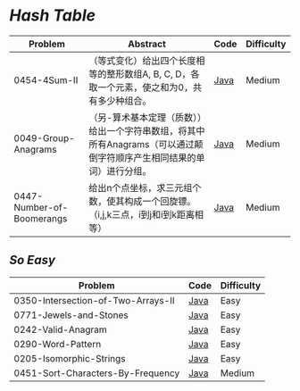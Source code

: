 # *Hash Table*

|Problem|Abstract|Code|Difficulty|
| --- | --- | --- | --- |
|0454-4Sum-II|（等式变化）给出四个长度相等的整形数组A, B, C, D，各取一个元素，使之和为0，共有多少种组合。|[Java](../LeetCode/Java/0454-4Sum-II/src)|Medium|
|0049-Group-Anagrams|（另-算术基本定理（质数））给出一个字符串数组，将其中所有Anagrams（可以通过颠倒字符顺序产生相同结果的单词）进行分组。|[Java](../LeetCode/Java/0049-Group-Anagrams/src)|Medium|
|0447-Number-of-Boomerangs|给出n个点坐标，求三元组个数，使其构成一个回旋镖。（i,j,k三点，i到j和i到k距离相等）|[Java](../LeetCode/Java/0447-Number-of-Boomerangs/src)|Medium|

## *So Easy*
|Problem|Code|Difficulty|
| --- | --- | --- |
|0350-Intersection-of-Two-Arrays-II|[Java](../LeetCode/Java/0350-Intersection-of-Two-Arrays-II/src)|Easy|
|0771-Jewels-and-Stones|[Java](../LeetCode/Java/0771-Jewels-and-Stones/src)|Easy|
|0242-Valid-Anagram|[Java](../LeetCode/Java/0242-Valid-Anagram/src)|Easy|
|0290-Word-Pattern|[Java](../LeetCode/Java/0290-Word-Pattern/src)|Easy|
|0205-Isomorphic-Strings|[Java](../LeetCode/Java/0205-Isomorphic-Strings/src)|Easy|
|0451-Sort-Characters-By-Frequency|[Java](../LeetCode/Java/0451-Sort-Characters-By-Frequency/src)|Medium|